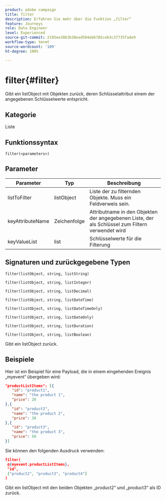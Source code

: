 ```yaml
---
product: adobe campaign
title: filter
description: Erfahren Sie mehr über die Funktion „filter“
feature: Journeys
role: Data Engineer
level: Experienced
source-git-commit: 2195ee3863b38ead504eb6785ceb3c37735fade9
workflow-type: tm+mt
source-wordcount: '109'
ht-degree: 100%

---
```


# filter{#filter}

Gibt ein listObject mit Objekten zurück, deren Schlüsselattribut einem der angegebenen Schlüsselwerte entspricht.

## Kategorie

Liste

## Funktionssyntax

`filter(<parameters>)`

## Parameter

| Parameter | Typ | Beschreibung |
|-----------|------------------|------------------|
| listToFilter | listObject | Liste der zu filternden Objekte. Muss ein Feldverweis sein. |
| keyAttributeName | Zeichenfolge | Attributname in den Objekten der angegebenen Liste, der als Schlüssel zum Filtern verwendet wird |
| keyValueList | list | Schlüsselwerte für die Filterung |

## Signaturen und zurückgegebene Typen

`filter(listObject, string, listString)`

`filter(listObject, string, listInteger)`

`filter(listObject, string, listDecimal)`

`filter(listObject, string, listDateTime)`

`filter(listObject, string, listDateTimeOnly)`

`filter(listObject, string, listDateOnly)`

`filter(listObject, string, listDuration)`

`filter(listObject, string, listBoolean)`

Gibt ein listObject zurück.

## Beispiele

Hier ist ein Beispiel für eine Payload, die in einem eingehenden Ereignis „myevent“ übergeben wird:

```json
"productListItems": [{
   "id": "product1",
   "name": "the product 1",
   "price": 20
},{
   "id": "product2",
   "name": "the product 2",
   "price": 30
},{
   "id": "product3",
   "name": "the product 3",
   "price": 50
}]
```

Sie können den folgenden Ausdruck verwenden:

```json
filter(
 @{myevent.productListItems},
 "id", 
 ["product2", "product3", "product4"]
)
```

Gibt ein listObject mit den beiden Objekten „product2“ und „product3“ als ID zurück.
